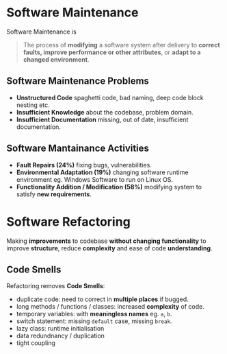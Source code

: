 # Software Maintenance

Software Maintenance is

> The process of **modifying** a software system after delivery to **correct faults,
> improve performance or other attributes**, or **adapt to a changed environment**.

## Software Maintenance Problems

- **Unstructured Code** spaghetti code, bad naming, deep code block nesting etc.
- **Insufficient Knowledge** about the codebase, problem domain.
- **Insufficient Documentation** missing, out of date, insufficient documentation.

## Software Mantainance Activities

- **Fault Repairs (24%)** fixing bugs, vulnerabilities.
- **Environmental Adaptation (19%)** changing software runtime environment eg. Windows Software to run on Linux OS.
- **Functionality Addition / Modification (58%)** modifying system to satisfy **new requirements**.

# Software Refactoring

Making **improvements** to codebase **without changing functionality** to
improve **structure**, reduce **complexity** and ease of code **understanding**.

## Code Smells

Refactoring removes **Code Smells**:

- duplicate code: need to correct in **multiple places** if bugged.
- long methods / functions / classes: increased **complexity** of code.
- temporary variables: with **meaningless names** eg. `a`, `b`.
- switch statement: missing `default` case, missing `break`.
- lazy class: runtime initialisation
- data redundnancy / duplication
- tight coupling
